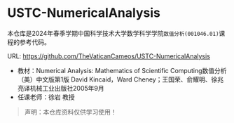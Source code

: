 # USTC-NumericalAnalysis

本仓库是2024年春季学期中国科学技术大学数学科学学院`数值分析(001046.01)`课程的参考代码。

URL: https://github.com/TheVaticanCameos/USTC-NumericalAnalysis

- 教材：Numerical Analysis: Mathematics of Scientific Computing数值分析（美）中文版第1版 David Kincaid，Ward Cheney；王国荣、俞耀明、徐兆亮译机械工业出版社2005年9月
- 任课老师：徐岩 教授

> 声明：本仓库资料仅供学习使用！